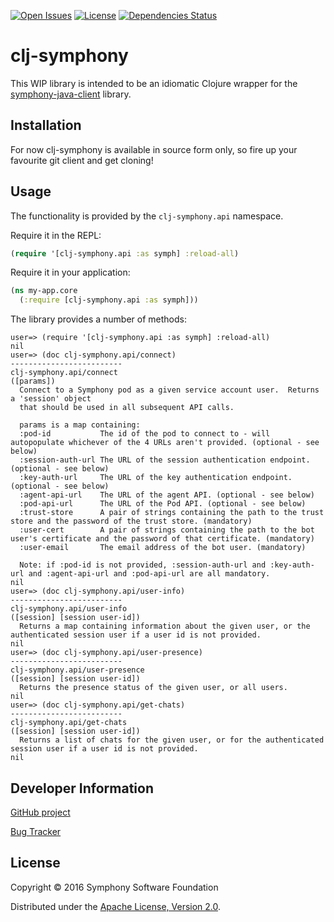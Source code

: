 [![Open Issues](https://img.shields.io/github/issues/symphonyoss/clj-symphony.svg)](https://github.com/symphonyoss/clj-symphony/issues)
[![License](https://img.shields.io/github/license/symphonyoss/clj-symphony.svg)](https://github.com/symphonyoss/clj-symphony/blob/master/LICENSE)
[![Dependencies Status](http://jarkeeper.com/symphonyoss/clj-symphony/status.svg)](http://jarkeeper.com/symphonyoss/clj-symphony)

# clj-symphony

This WIP library is intended to be an idiomatic Clojure wrapper for the [symphony-java-client](https://github.com/symphonyoss/symphony-java-client) library.

## Installation

For now clj-symphony is available in source form only, so fire up your favourite git client and get cloning!

## Usage

The functionality is provided by the `clj-symphony.api` namespace.

Require it in the REPL:

```clojure
(require '[clj-symphony.api :as symph] :reload-all)
```

Require it in your application:

```clojure
(ns my-app.core
  (:require [clj-symphony.api :as symph]))
```

The library provides a number of methods:

```
user=> (require '[clj-symphony.api :as symph] :reload-all)
nil
user=> (doc clj-symphony.api/connect)
-------------------------
clj-symphony.api/connect
([params])
  Connect to a Symphony pod as a given service account user.  Returns a 'session' object
  that should be used in all subsequent API calls.

  params is a map containing:
  :pod-id           The id of the pod to connect to - will autopopulate whichever of the 4 URLs aren't provided. (optional - see below)
  :session-auth-url The URL of the session authentication endpoint. (optional - see below)
  :key-auth-url     The URL of the key authentication endpoint. (optional - see below)
  :agent-api-url    The URL of the agent API. (optional - see below)
  :pod-api-url      The URL of the Pod API. (optional - see below)
  :trust-store      A pair of strings containing the path to the trust store and the password of the trust store. (mandatory)
  :user-cert        A pair of strings containing the path to the bot user's certificate and the password of that certificate. (mandatory)
  :user-email       The email address of the bot user. (mandatory)

  Note: if :pod-id is not provided, :session-auth-url and :key-auth-url and :agent-api-url and :pod-api-url are all mandatory.
nil
user=> (doc clj-symphony.api/user-info)
-------------------------
clj-symphony.api/user-info
([session] [session user-id])
  Returns a map containing information about the given user, or the authenticated session user if a user id is not provided.
nil
user=> (doc clj-symphony.api/user-presence)
-------------------------
clj-symphony.api/user-presence
([session] [session user-id])
  Returns the presence status of the given user, or all users.
nil
user=> (doc clj-symphony.api/get-chats)
-------------------------
clj-symphony.api/get-chats
([session] [session user-id])
  Returns a list of chats for the given user, or for the authenticated session user if a user id is not provided.
nil
```

## Developer Information

[GitHub project](https://github.com/symphonyoss/clj-symphony)

[Bug Tracker](https://github.com/symphonyoss/clj-symphony/issues)

## License

Copyright © 2016 Symphony Software Foundation

Distributed under the [Apache License, Version 2.0](http://www.apache.org/licenses/LICENSE-2.0).
